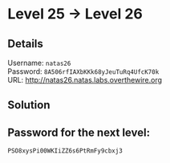 # Level 25 → Level 26

## Details
Username: `natas26`<br />
Password: `8A506rfIAXbKKk68yJeuTuRq4UfcK70k`<br />
URL:      http://natas26.natas.labs.overthewire.org

## Solution


## Password for the next level:
```
PSO8xysPi00WKIiZZ6s6PtRmFy9cbxj3
```
